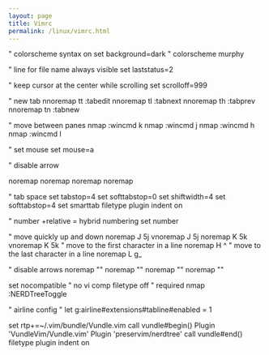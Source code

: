 ```yaml
---
layout: page
title: Vimrc
permalink: /linux/vimrc.html
---
```


" colorscheme
syntax on
set background=dark
" colorscheme murphy

" line for file name always visible
set laststatus=2

" keep cursor at the center while scrolling
set scrolloff=999

" new tab
nnoremap tt  :tabedit<Space>
nnoremap tl :tabnext<CR>
nnoremap th :tabprev<CR>
nnoremap tn :tabnew<CR>

" move between panes
nmap <silent> <A-Up> :wincmd k<CR>
nmap <silent> <A-Down> :wincmd j<CR>
nmap <silent> <A-Left> :wincmd h<CR>
nmap <silent> <A-Right> :wincmd l<CR>

" set mouse
set mouse=a

" disable arrow

noremap <Up> <Nop>
noremap <Down> <Nop>
noremap <Left> <Nop>
noremap <Right> <Nop>

" tab space
set tabstop=4 
set softtabstop=0 
set shiftwidth=4
set softtabstop=4
set smarttab
filetype plugin indent on
                
" number +relative = hybrid numbering
set number 

" move quickly up and down
noremap J 5j
vnoremap J 5j
noremap K 5k
vnoremap K 5k
" move to the first character in a line
noremap H ^
" move to the last character in a line
noremap L g_

" disable arrows
noremap  <Up> ""
noremap  <Down> ""
noremap  <Left> ""
noremap  <Right> ""

set nocompatible              " no vi comp
filetype off                  " required
nmap <C-n> :NERDTreeToggle<CR>

" airline config
" let g:airline#extensions#tabline#enabled = 1

set rtp+=~/.vim/bundle/Vundle.vim
call vundle#begin()
Plugin 'VundleVim/Vundle.vim'
Plugin 'preservim/nerdtree'
call vundle#end()            
filetype plugin indent on   

